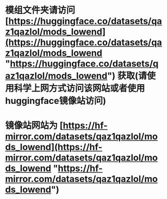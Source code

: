 # 模组文件夹请访问 [https://huggingface.co/datasets/qaz1qazlol/mods_lowend](https://huggingface.co/datasets/qaz1qazlol/mods_lowend "https://huggingface.co/datasets/qaz1qazlol/mods_lowend") 获取(请使用科学上网方式访问该网站或者使用huggingface镜像站访问)
# 镜像站网站为 [https://hf-mirror.com/datasets/qaz1qazlol/mods_lowend](https://hf-mirror.com/datasets/qaz1qazlol/mods_lowend "https://hf-mirror.com/datasets/qaz1qazlol/mods_lowend")